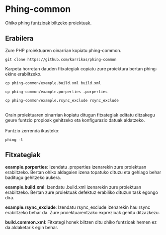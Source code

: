 <h1>Phing-common</h1>

Ohiko phing funtzioak biltzeko proiektuak. 

<h2>Erabilera</h2>
<p>
Zure PHP proiektuaren oinarrian kopiatu phing-common.<br />

<pre>
<code>git clone https://github.com/karrikas/phing-common</code>
</pre>


Karpeta horretan dauden fitxategiak copiatu zure proiektura bertan phing-ekine erabiltzeko.
<pre>
<code>cp phing-common/example.build.xml build.xml</code>
</pre>
<pre>
<code>cp phing-common/example.porperties .porperties</code>
</pre>
<pre>
<code>cp phing-common/example.rsync_exclude rsync_exclude</code>
</pre>

<br />
Orain proiektuaren oinarrian kopiatu ditugun fitxategiak editatu ditzakegu geure funtzio propioak 
gehitzeko eta konfigurazio datuak aldatzeko. <br/>
<br/>
Funtzio zerrenda ikusteko:
<pre>
<code>phing -l</code>
</pre>
</p>


<h2>Fitxategiak</h2>
<p>
<b>example.porperties</b>: Izendatu .properties izenarekin zure proiektuan erabiltzeko. Bertan 
ohiko aldagaien izena topatuko dituzu eta gehiago behar baditugu gehitzeko aukera. 
</p>

<p>
<b>example.build.xml</b>: Izendatu .build.xml izenarekin zure proiektuan erabiltzeko. Bertan zure proiektuak 
defektuz erabiliko dituzun task egongo dira.
</p>

<p>
<b>example.rsync_exclude</b>: Izendatu rsync_exclude izenarekin hau rsync erabiltzeko behar da. Zure 
proiektuarentzako exprezioak gehitu ditzazkezu. 
</p>

<p>
<b>build.common.xml</b>: Fitxategi honek biltzen ditu ohiko funtzioak hemen ez da aldaketarik egin behar. 
</p>


